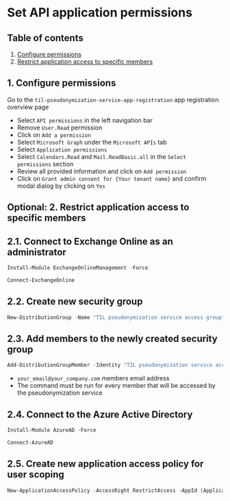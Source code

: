 # Set API application permissions
## Table of contents
1. [Configure permissions](#1-configure-permissions)
2. [Restrict application access to specific members](#optional-2-restrict-application-access-to-specific-members)

## 1. Configure permissions
Go to the `til-pseudonymization-service-app-registration` app registration overview page

- Select `API permissions` in the left navigation bar
- Remove `User.Read` permission
- Click on `Add a permission`
- Select `Microsoft Graph` under the `Microsoft APIs` tab
- Select `Application permissions`
- Select `Calendars.Read` and `Mail.ReadBasic.all` in the `Select permissions` section
- Review all provided information and click on `Add permission`
- Click on `Grant admin consent for {Your tenant name}` and confirm modal dialog by clicking on `Yes`

## Optional: 2. Restrict application access to specific members
## 2.1. Connect to Exchange Online as an administrator
```powershell
Install-Module ExchangeOnlineManagement -Force
```

```powershell
Connect-ExchangeOnline
```

## 2.2. Create new security group
```powershell
New-DistributionGroup -Name "TIL pseudonymization service access group" -Alias TILPseudonymizationServiceRestrictAccess -Type Security
```

## 2.3. Add members to the newly created security group
```powershell
Add-DistributionGroupMember -Identity "TIL pseudonymization service access group" -Member your_email@your_company.com
```
- `your_email@your_company.com` members email address
- The command must be run for every member that will be accessed by the pseudonymization service


## 2.4. Connect to the Azure Active Directory
```powershell
Install-Module AzureAD -Force
```

```powershell
Connect-AzureAD
```

## 2.5. Create new application access policy for user scoping
```powershell
New-ApplicationAccessPolicy -AccessRight RestrictAccess -AppId {Application (client) ID} -PolicyScopeGroupId "TIL pseudonymization service access group"
```
